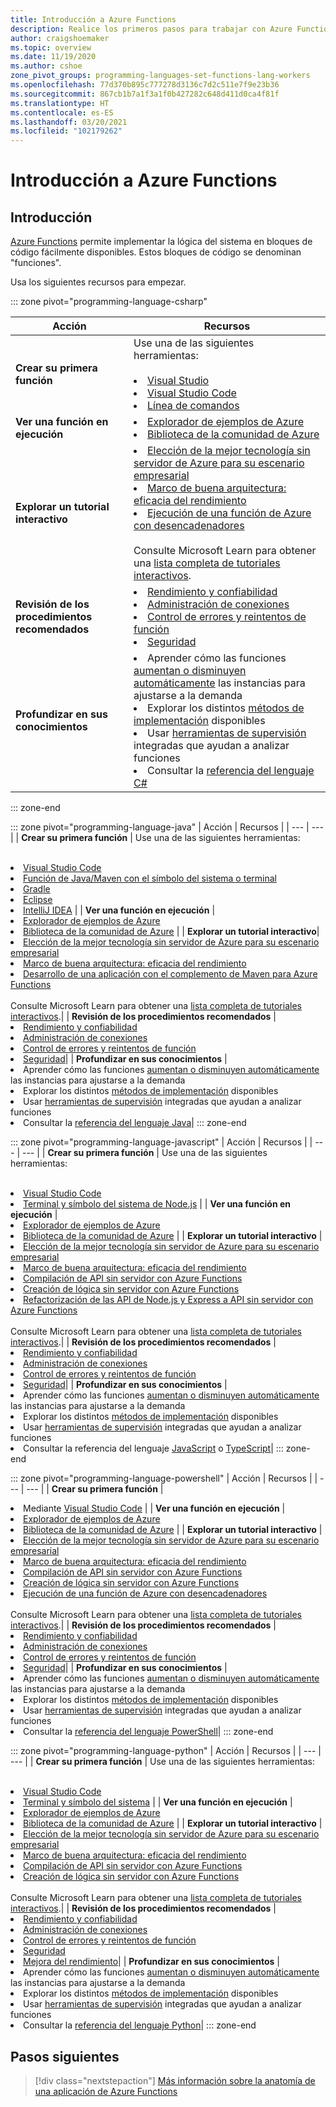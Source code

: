 ```yaml
---
title: Introducción a Azure Functions
description: Realice los primeros pasos para trabajar con Azure Functions.
author: craigshoemaker
ms.topic: overview
ms.date: 11/19/2020
ms.author: cshoe
zone_pivot_groups: programming-languages-set-functions-lang-workers
ms.openlocfilehash: 77d370b895c777278d3136c7d2c511e7f9e23b36
ms.sourcegitcommit: 867cb1b7a1f3a1f0b427282c648d411d0ca4f81f
ms.translationtype: HT
ms.contentlocale: es-ES
ms.lasthandoff: 03/20/2021
ms.locfileid: "102179262"
---
```

# <a name="getting-started-with-azure-functions"></a>Introducción a Azure Functions

## <a name="introduction"></a>Introducción

[Azure Functions](./functions-overview.md) permite implementar la lógica del sistema en bloques de código fácilmente disponibles. Estos bloques de código se denominan "funciones".

Usa los siguientes recursos para empezar.

::: zone pivot="programming-language-csharp"

| Acción | Recursos |
| --- | --- |
| **Crear su primera función** | Use una de las siguientes herramientas:<br><br><li>[Visual Studio](./functions-create-your-first-function-visual-studio.md)<li>[Visual Studio Code](./create-first-function-vs-code-csharp.md)<li>[Línea de comandos](./create-first-function-cli-csharp.md) |
| **Ver una función en ejecución** | <li>[Explorador de ejemplos de Azure](/samples/browse/?expanded=azure&languages=csharp&products=azure-functions)<li>[Biblioteca de la comunidad de Azure](https://www.serverlesslibrary.net/?technology=Functions%202.x&language=C%23) |
| **Explorar un tutorial interactivo**| <li>[Elección de la mejor tecnología sin servidor de Azure para su escenario empresarial](/learn/modules/serverless-fundamentals/)<li>[Marco de buena arquitectura: eficacia del rendimiento](/learn/modules/azure-well-architected-performance-efficiency/)<li>[Ejecución de una función de Azure con desencadenadores](/learn/modules/execute-azure-function-with-triggers/) <br><br>Consulte Microsoft Learn para obtener una [lista completa de tutoriales interactivos](/learn/browse/?expanded=azure&products=azure-functions).|
| **Revisión de los procedimientos recomendados** |<li>[Rendimiento y confiabilidad](./functions-best-practices.md)<li>[Administración de conexiones](./manage-connections.md)<li>[Control de errores y reintentos de función](./functions-bindings-error-pages.md?tabs=csharp)<li>[Seguridad](./security-concepts.md)|
| **Profundizar en sus conocimientos** | <li>Aprender cómo las funciones [aumentan o disminuyen automáticamente](./functions-scale.md) las instancias para ajustarse a la demanda<li>Explorar los distintos [métodos de implementación](./functions-deployment-technologies.md) disponibles<li>Usar [herramientas de supervisión](./functions-monitoring.md) integradas que ayudan a analizar funciones<li>Consultar la [referencia del lenguaje C#](./functions-dotnet-class-library.md)|

::: zone-end

::: zone pivot="programming-language-java"
| Acción | Recursos |
| --- | --- |
| **Crear su primera función** | Use una de las siguientes herramientas:<br><br><li>[Visual Studio Code](./create-first-function-vs-code-java.md)<li>[Función de Java/Maven con el símbolo del sistema o terminal](./create-first-function-cli-java.md)<li>[Gradle](./functions-create-first-java-gradle.md)<li>[Eclipse](./functions-create-maven-eclipse.md)<li>[IntelliJ IDEA](./functions-create-maven-intellij.md) |
| **Ver una función en ejecución** | <li>[Explorador de ejemplos de Azure](/samples/browse/?expanded=azure&languages=java&products=azure-functions)<li>[Biblioteca de la comunidad de Azure](https://www.serverlesslibrary.net/?technology=Functions%202.x&language=Java) |
| **Explorar un tutorial interactivo**| <li>[Elección de la mejor tecnología sin servidor de Azure para su escenario empresarial](/learn/modules/serverless-fundamentals/)<li>[Marco de buena arquitectura: eficacia del rendimiento](/learn/modules/azure-well-architected-performance-efficiency/)<li>[Desarrollo de una aplicación con el complemento de Maven para Azure Functions](/learn/modules/develop-azure-functions-app-with-maven-plugin/) <br><br>Consulte Microsoft Learn para obtener una [lista completa de tutoriales interactivos](/learn/browse/?expanded=azure&products=azure-functions).|
| **Revisión de los procedimientos recomendados** |<li>[Rendimiento y confiabilidad](./functions-best-practices.md)<li>[Administración de conexiones](./manage-connections.md)<li>[Control de errores y reintentos de función](./functions-bindings-error-pages.md?tabs=java)<li>[Seguridad](./security-concepts.md)|
| **Profundizar en sus conocimientos** | <li>Aprender cómo las funciones [aumentan o disminuyen automáticamente](./functions-scale.md) las instancias para ajustarse a la demanda<li>Explorar los distintos [métodos de implementación](./functions-deployment-technologies.md) disponibles<li>Usar [herramientas de supervisión](./functions-monitoring.md) integradas que ayudan a analizar funciones<li>Consultar la [referencia del lenguaje Java](./functions-reference-java.md)|
::: zone-end

::: zone pivot="programming-language-javascript"
| Acción | Recursos |
| --- | --- |
| **Crear su primera función** | Use una de las siguientes herramientas:<br><br><li>[Visual Studio Code](./create-first-function-vs-code-node.md)<li>[Terminal y símbolo del sistema de Node.js](./create-first-function-cli-node.md) |
| **Ver una función en ejecución** | <li>[Explorador de ejemplos de Azure](/samples/browse/?expanded=azure&languages=javascript%2ctypescript&products=azure-functions)<li>[Biblioteca de la comunidad de Azure](https://www.serverlesslibrary.net/?technology=Functions%202.x&language=JavaScript%2CTypeScript) |
| **Explorar un tutorial interactivo** | <li>[Elección de la mejor tecnología sin servidor de Azure para su escenario empresarial](/learn/modules/serverless-fundamentals/)<li>[Marco de buena arquitectura: eficacia del rendimiento](/learn/modules/azure-well-architected-performance-efficiency/)<li>[Compilación de API sin servidor con Azure Functions](/learn/modules/build-api-azure-functions/)<li>[Creación de lógica sin servidor con Azure Functions](/learn/modules/create-serverless-logic-with-azure-functions/)<li>[Refactorización de las API de Node.js y Express a API sin servidor con Azure Functions](/learn/modules/shift-nodejs-express-apis-serverless/) <br><br>Consulte Microsoft Learn para obtener una [lista completa de tutoriales interactivos](/learn/browse/?expanded=azure&products=azure-functions).|
| **Revisión de los procedimientos recomendados** |<li>[Rendimiento y confiabilidad](./functions-best-practices.md)<li>[Administración de conexiones](./manage-connections.md)<li>[Control de errores y reintentos de función](./functions-bindings-error-pages.md?tabs=javascript)<li>[Seguridad](./security-concepts.md)|
| **Profundizar en sus conocimientos** | <li>Aprender cómo las funciones [aumentan o disminuyen automáticamente](./functions-scale.md) las instancias para ajustarse a la demanda<li>Explorar los distintos [métodos de implementación](./functions-deployment-technologies.md) disponibles<li>Usar [herramientas de supervisión](./functions-monitoring.md) integradas que ayudan a analizar funciones<li>Consultar la referencia del lenguaje [JavaScript](./functions-reference-node.md) o [TypeScript](./functions-reference-node.md#typescript)|
::: zone-end

::: zone pivot="programming-language-powershell"
| Acción | Recursos |
| --- | --- |
| **Crear su primera función** | <li>Mediante [Visual Studio Code](./create-first-function-vs-code-powershell.md) |
| **Ver una función en ejecución** | <li>[Explorador de ejemplos de Azure](/samples/browse/?expanded=azure&languages=powershell&products=azure-functions)<li>[Biblioteca de la comunidad de Azure](https://www.serverlesslibrary.net/?technology=Functions%202.x&language=PowerShell) |
| **Explorar un tutorial interactivo** | <li>[Elección de la mejor tecnología sin servidor de Azure para su escenario empresarial](/learn/modules/serverless-fundamentals/)<li>[Marco de buena arquitectura: eficacia del rendimiento](/learn/modules/azure-well-architected-performance-efficiency/)<li>[Compilación de API sin servidor con Azure Functions](/learn/modules/build-api-azure-functions/)<li>[Creación de lógica sin servidor con Azure Functions](/learn/modules/create-serverless-logic-with-azure-functions/)<li>[Ejecución de una función de Azure con desencadenadores](/learn/modules/execute-azure-function-with-triggers/) <br><br>Consulte Microsoft Learn para obtener una [lista completa de tutoriales interactivos](/learn/browse/?expanded=azure&products=azure-functions).|
| **Revisión de los procedimientos recomendados** |<li>[Rendimiento y confiabilidad](./functions-best-practices.md)<li>[Administración de conexiones](./manage-connections.md)<li>[Control de errores y reintentos de función](./functions-bindings-error-pages.md?tabs=powershell)<li>[Seguridad](./security-concepts.md)|
| **Profundizar en sus conocimientos** | <li>Aprender cómo las funciones [aumentan o disminuyen automáticamente](./functions-scale.md) las instancias para ajustarse a la demanda<li>Explorar los distintos [métodos de implementación](./functions-deployment-technologies.md) disponibles<li>Usar [herramientas de supervisión](./functions-monitoring.md) integradas que ayudan a analizar funciones<li>Consultar la [referencia del lenguaje PowerShell](./functions-reference-powershell.md)|
::: zone-end

::: zone pivot="programming-language-python"
| Acción | Recursos |
| --- | --- |
| **Crear su primera función** | Use una de las siguientes herramientas:<br><br><li>[Visual Studio Code](./create-first-function-vs-code-csharp.md?pivots=programming-language-python)<li>[Terminal y símbolo del sistema](./create-first-function-cli-csharp.md?pivots=programming-language-python) |
| **Ver una función en ejecución** | <li>[Explorador de ejemplos de Azure](/samples/browse/?expanded=azure&languages=python&products=azure-functions)<li>[Biblioteca de la comunidad de Azure](https://www.serverlesslibrary.net/?technology=Functions%202.x&language=Python) |
| **Explorar un tutorial interactivo** | <li>[Elección de la mejor tecnología sin servidor de Azure para su escenario empresarial](/learn/modules/serverless-fundamentals/)<li>[Marco de buena arquitectura: eficacia del rendimiento](/learn/modules/azure-well-architected-performance-efficiency/)<li>[Compilación de API sin servidor con Azure Functions](/learn/modules/build-api-azure-functions/)<li>[Creación de lógica sin servidor con Azure Functions](/learn/modules/create-serverless-logic-with-azure-functions/) <br><br>Consulte Microsoft Learn para obtener una [lista completa de tutoriales interactivos](/learn/browse/?expanded=azure&products=azure-functions).|
| **Revisión de los procedimientos recomendados** |<li>[Rendimiento y confiabilidad](./functions-best-practices.md)<li>[Administración de conexiones](./manage-connections.md)<li>[Control de errores y reintentos de función](./functions-bindings-error-pages.md?tabs=python)<li>[Seguridad](./security-concepts.md)<li>[Mejora del rendimiento](./python-scale-performance-reference.md)|
| **Profundizar en sus conocimientos** | <li>Aprender cómo las funciones [aumentan o disminuyen automáticamente](./functions-scale.md) las instancias para ajustarse a la demanda<li>Explorar los distintos [métodos de implementación](./functions-deployment-technologies.md) disponibles<li>Usar [herramientas de supervisión](./functions-monitoring.md) integradas que ayudan a analizar funciones<li>Consultar la [referencia del lenguaje Python](./functions-reference-python.md)|
::: zone-end

## <a name="next-steps"></a>Pasos siguientes

> [!div class="nextstepaction"]
> [Más información sobre la anatomía de una aplicación de Azure Functions](./functions-reference.md)
